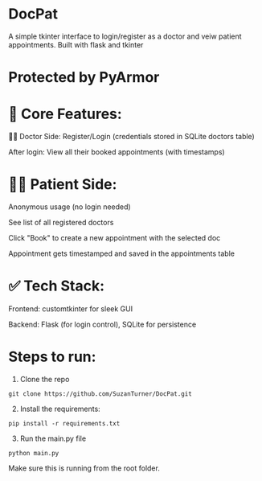 # DocPat
A simple tkinter interface to login/register as a doctor and veiw patient appointments. Built with flask and tkinter

# Protected by PyArmor

# 📌 Core Features:
👨‍⚕️ Doctor Side:
Register/Login (credentials stored in SQLite doctors table)

After login: View all their booked appointments (with timestamps)

# 🧑‍💼 Patient Side:
Anonymous usage (no login needed)

See list of all registered doctors

Click "Book" to create a new appointment with the selected doc

Appointment gets timestamped and saved in the appointments table

# ✅ Tech Stack:
Frontend: customtkinter for sleek GUI

Backend: Flask (for login control), SQLite for persistence

# Steps to run:
1. Clone the repo
```
git clone https://github.com/SuzanTurner/DocPat.git
```

2. Install the requirements:
```
pip install -r requirements.txt
```

3. Run the main.py file
```
python main.py
```

Make sure this is running from the root folder. 


